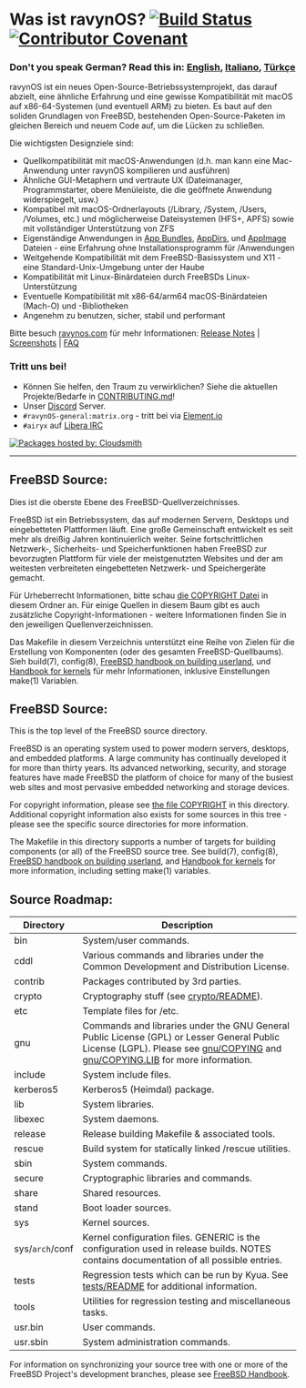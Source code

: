 # Was ist ravynOS? [![Build Status](https://api.cirrus-ci.com/github/ravynsoft/ravynos.svg?branch=main)](https://cirrus-ci.com/github/ravynsoft/ravynos) [![Contributor Covenant](https://img.shields.io/badge/Contributor%20Covenant-2.1-4baaaa.svg)](CODE_OF_CONDUCT.md)
### Don't you speak German? Read this in: [English](README.md), [Italiano](README.IT.md), [Türkçe](README.TR.md)

ravynOS ist ein neues Open-Source-Betriebssystemprojekt, das darauf abzielt, eine ähnliche Erfahrung und eine gewisse Kompatibilität mit macOS auf x86-64-Systemen (und eventuell ARM) zu bieten. Es baut auf den soliden Grundlagen von FreeBSD, bestehenden Open-Source-Paketen im gleichen Bereich und neuem Code auf, um die Lücken zu schließen.

Die wichtigsten Designziele sind:
- Quellkompatibilität mit macOS-Anwendungen (d.h. man kann eine Mac-Anwendung unter ravynOS kompilieren und ausführen)
- Ähnliche GUI-Metaphern und vertraute UX (Dateimanager, Programmstarter, obere Menüleiste, die die geöffnete Anwendung widerspiegelt, usw.)
- Kompatibel mit macOS-Ordnerlayouts (/Library, /System, /Users, /Volumes, etc.) und möglicherweise Dateisystemen (HFS+, APFS) sowie mit vollständiger Unterstützung von ZFS
- Eigenständige Anwendungen in [App Bundles](https://developer.apple.com/documentation/foundation/bundle), [AppDirs](https://github.com/AppImage/AppImageKit/wiki/AppDir), und [AppImage](https://github.com/AppImage) Dateien - eine Erfahrung ohne Installationsprogramm für /Anwendungen
- Weitgehende Kompatibilität mit dem FreeBSD-Basissystem und X11 - eine Standard-Unix-Umgebung unter der Haube
- Kompatibilität mit Linux-Binärdateien durch FreeBSDs Linux-Unterstützung
- Eventuelle Kompatibilität mit x86-64/arm64 macOS-Binärdateien (Mach-O) und -Bibliotheken
- Angenehm zu benutzen, sicher, stabil und performant

Bitte besuch [ravynos.com](https://ravynos.com/) für mehr Informationen: [Release Notes](https://ravynos.com/releases.html) | [Screenshots](https://ravynos.com/screenshots.html) | [FAQ](https://ravynos.com/faq.html)

### Tritt uns bei!

* Können Sie helfen, den Traum zu verwirklichen? Siehe die aktuellen Projekte/Bedarfe in [CONTRIBUTING.md](CONTRIBUTING.md)!
* Unser [Discord](https://discord.com/invite/8caJbAGNwY) Server.
* `#ravynOS-general:matrix.org` - tritt bei via [Element.io](https://app.element.io/#/room/%23ravynOS-general:matrix.org)
* `#airyx` auf [Libera IRC](https://web.libera.chat/?channel=#airyx)

[![Packages hosted by: Cloudsmith](https://img.shields.io/badge/OSS%20hosting%20by-cloudsmith-blue?logo=cloudsmith&style=flat-square)](https://cloudsmith.com)

---

FreeBSD Source:
---------------
Dies ist die oberste Ebene des FreeBSD-Quellverzeichnisses.

FreeBSD ist ein Betriebssystem, das auf modernen Servern, Desktops und eingebetteten Plattformen läuft.
Eine große Gemeinschaft entwickelt es seit mehr als dreißig Jahren kontinuierlich weiter.
Seine fortschrittlichen Netzwerk-, Sicherheits- und Speicherfunktionen haben FreeBSD zur bevorzugten Plattform für viele der meistgenutzten Websites und der am weitesten verbreiteten eingebetteten Netzwerk- und Speichergeräte gemacht.

Für Urheberrecht Informationen, bitte schau [die COPYRIGHT Datei](COPYRIGHT) in diesem Ordner an.
Für einige Quellen in diesem Baum gibt es auch zusätzliche Copyright-Informationen - weitere Informationen finden Sie in den jeweiligen Quellenverzeichnissen.

Das Makefile in diesem Verzeichnis unterstützt eine Reihe von Zielen für die Erstellung von Komponenten (oder des gesamten FreeBSD-Quellbaums).
Sieh build(7), config(8), [FreeBSD handbook on building userland](https://docs.freebsd.org/en/books/handbook/cutting-edge/#makeworld), und [Handbook for kernels](https://docs.freebsd.org/en/books/handbook/kernelconfig/) für mehr Informationen, inklusive Einstellungen make(1) Variablen.

FreeBSD Source:
---------------
This is the top level of the FreeBSD source directory.

FreeBSD is an operating system used to power modern servers, desktops, and embedded platforms.
A large community has continually developed it for more than thirty years.
Its advanced networking, security, and storage features have made FreeBSD the platform of choice for many of the busiest web sites and most pervasive embedded networking and storage devices.

For copyright information, please see [the file COPYRIGHT](COPYRIGHT) in this directory.
Additional copyright information also exists for some sources in this tree - please see the specific source directories for more information.

The Makefile in this directory supports a number of targets for building components (or all) of the FreeBSD source tree.
See build(7), config(8), [FreeBSD handbook on building userland](https://docs.freebsd.org/en/books/handbook/cutting-edge/#makeworld), and [Handbook for kernels](https://docs.freebsd.org/en/books/handbook/kernelconfig/) for more information, including setting make(1) variables.

Source Roadmap:
---------------
| Directory | Description |
| --------- | ----------- |
| bin | System/user commands. |
| cddl | Various commands and libraries under the Common Development and Distribution License. |
| contrib | Packages contributed by 3rd parties. |
| crypto | Cryptography stuff (see [crypto/README](crypto/README)). |
| etc | Template files for /etc. |
| gnu | Commands and libraries under the GNU General Public License (GPL) or Lesser General Public License (LGPL). Please see [gnu/COPYING](gnu/COPYING) and [gnu/COPYING.LIB](gnu/COPYING.LIB) for more information. |
| include | System include files. |
| kerberos5 | Kerberos5 (Heimdal) package. |
| lib | System libraries. |
| libexec | System daemons. |
| release | Release building Makefile & associated tools. |
| rescue | Build system for statically linked /rescue utilities. |
| sbin | System commands. |
| secure | Cryptographic libraries and commands. |
| share | Shared resources. |
| stand | Boot loader sources. |
| sys | Kernel sources. |
| sys/`arch`/conf | Kernel configuration files. GENERIC is the configuration used in release builds. NOTES contains documentation of all possible entries. |
| tests | Regression tests which can be run by Kyua.  See [tests/README](tests/README) for additional information. |
| tools | Utilities for regression testing and miscellaneous tasks. |
| usr.bin | User commands. |
| usr.sbin | System administration commands. |

For information on synchronizing your source tree with one or more of the FreeBSD Project's development branches, please see [FreeBSD Handbook](https://docs.freebsd.org/en/books/handbook/cutting-edge/#current-stable).
